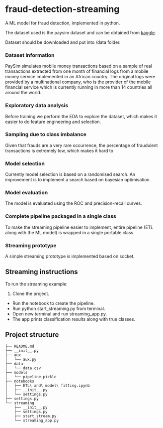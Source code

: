 # fraud-detection-streaming

A ML model for fraud detection, implemented in python.  

The dataset used is the paysim dataset and can be obtained from [kaggle](https://www.kaggle.com/ntnu-testimon/paysim1).

Dataset should be downloaded and put into /data folder.

### Dataset information

PaySim simulates mobile money transactions based on a sample of real transactions extracted from one month of financial logs from a mobile money service implemented in an African country. The original logs were provided by a multinational company, who is the provider of the mobile financial service which is currently running in more than 14 countries all around the world.

### Exploratory data analysis

Before training we perform the EDA to explore the dataset, which makes it easier to do feature engineering and selection.

### Sampling due to class imbalance

Given that frauds are a very rare occurrence, the percentage of fraudulent transactions is extremely low, which makes it hard to

### Model selection

Currently model selection is based on a randomised search. An improvement is to implement a search based on bayesian optimisation.

### Model evaluation

The model is evaluated using the ROC and precision-recall curves.

### Complete pipeline packaged in a single class

To make the streaming pipeline easier to implement, entire pipeline (ETL along with the ML model) is wrapped in a single portable class.

### Streaming prototype

A simple streaming prototype is implemented based on socket.


## Streaming instructions

To run the streaming example:
1. Clone the project.
* Run the notebook to create the pipeline.
* Run python start_streaming.py from terminal.
* Open new terminal and run streaming_app.py.
* The app prints classification results along with true classes.


## Project structure
```
├── README.md
├── __init__.py
├── aux
│   └── aux.py
├── data
│   └── data.csv
├── models
│   └── pipeline.pickle
├── notebooks
│   ├── ETL\ and\ model\ fitting.ipynb
│   ├── __init__.py
│   └── settings.py
├── settings.py
└── streaming
    ├── __init__.py
    ├── settings.py
    ├── start_stream.py
    └── streaming_app.py
```

